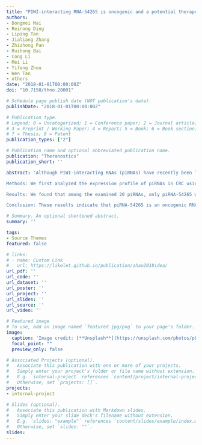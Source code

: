 ```yaml
---
title: "PIWI-interacting RNA-54265 is oncogenic and a potential therapeutic target in colorectal adenocarcinoma"
authors:
- Dongmei Mai
- Reirong Ding
- Liping Tan
- Jialiang Zhang
- Zhizhong Pan
- Ruihong Bai
- Cong Li
- Mei Li
- Yifeng Zhou
- Wen Tan
- others
date: "2018-01-01T00:00:00Z"
doi: "10.7150/thno.28001"

# Schedule page publish date (NOT publication's date).
publishDate: "2018-01-01T00:00:00Z"

# Publication type.
# Legend: 0 = Uncategorized; 1 = Conference paper; 2 = Journal article;
# 3 = Preprint / Working Paper; 4 = Report; 5 = Book; 6 = Book section;
# 7 = Thesis; 8 = Patent
publication_types: ["2"]

# Publication name and optional abbreviated publication name.
publication: "Theranostics"
publication_short: ''

abstract: 'Although PIWI-interacting RNAs (piRNAs) have recently been linked to human diseases, their roles and functions in malignancies remain unclear. This study aimed to investigate the significance of some piRNAs in colorectal cancer (CRC).

Methods: We first analyzed the expression profile of piRNAs in CRC using the TCGA and GEO databases. The top 20 highly expressed piRNAs were selected and tested in our CRC tumor and non-tumor tissue samples. We then examined the relevance of the significantly differentially expressed piRNA to the CRC outcomes in 218 patients receiving postoperative chemotherapy and 317 patients receiving neoadjuvant chemotherapy. A series of biochemical and molecular biological assays were conducted to elucidate the functional mechanism of a piRNA of interest in CRC. Furthermore, experiments with mice xenografts were performed to evaluate the therapeutic effect of an inhibitor specific to the piRNA.

Results: We found that among the examined 20 piRNAs, only piRNA-54265 was overexpressed in CRC compared with non-tumor tissues and higher levels in tumor or in serum were significantly associated with poor survival in patients. Functional assays demonstrated that piRNA-54265 binds PIWIL2 protein and this is necessary for the formation of PIWIL2/STAT3/phosphorylated-SRC (p-SRC) complex, which activates STAT3 signaling and promotes proliferation, metastasis and chemoresistance of CRC cells. Treatment with a piRNA-54265 inhibitor significantly suppressed the growth and metastasis of implanted tumors in mice.

Conclusion: These results indicate that piRNA-54265 is an oncogenic RNA in CRC and thus might be a therapeutic target.'

# Summary. An optional shortened abstract.
summary: ''

tags:
- Source Themes
featured: false

# links:
# - name: Custom Link
#   url: https://likelet.github.io/publication/zhao2018idea/
url_pdf: ''
url_code: ''
url_dataset: ''
url_poster: ''
url_project: ''
url_slides: ''
url_source: ''
url_video: ''

# Featured image
# To use, add an image named `featured.jpg/png` to your page's folder. 
image:
  caption: 'Image credit: [**Unsplash**](https://unsplash.com/photos/pLCdAaMFLTE)'
  focal_point: ""
  preview_only: false

# Associated Projects (optional).
#   Associate this publication with one or more of your projects.
#   Simply enter your project's folder or file name without extension.
#   E.g. `internal-project` references `content/project/internal-project/index.md`.
#   Otherwise, set `projects: []`.
projects:
- internal-project

# Slides (optional).
#   Associate this publication with Markdown slides.
#   Simply enter your slide deck's filename without extension.
#   E.g. `slides: "example"` references `content/slides/example/index.md`.
#   Otherwise, set `slides: ""`.
slides:
---
```

